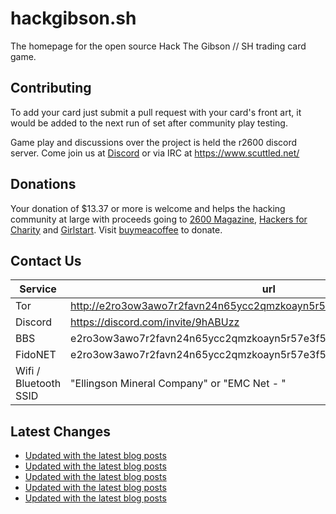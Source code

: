 # hackgibson.sh
The homepage for the open source Hack The Gibson // SH trading card game.


## Contributing

To add your card just submit a pull request with your card's front art, it would be added to the next run of set after community play testing.

Game play and discussions over the project is held the r2600 discord server. Come join us at [Discord](https://discord.com/invite/9hABUzz) or via IRC at https://www.scuttled.net/


## Donations

Your donation of $13.37 or more is welcome and helps the hacking community at large with proceeds going to [2600 Magazine](https://2600.com/), [Hackers for Charity](https://hackersforcharity.org) and [Girlstart](https://girlstart.org).  Visit [buymeacoffee](https://www.buymeacoffee.com/hackgibson.sh) to donate.


## Contact Us

Service | url
-|-
Tor | http://e2ro3ow3awo7r2favn24n65ycc2qmzkoayn5r57e3f56nvjwdcgg32ad.onion
Discord | https://discord.com/invite/9hABUzz
BBS | e2ro3ow3awo7r2favn24n65ycc2qmzkoayn5r57e3f56nvjwdcgg32ad.onion:23
FidoNET | e2ro3ow3awo7r2favn24n65ycc2qmzkoayn5r57e3f56nvjwdcgg32ad.onion:24554
Wifi / Bluetooth SSID | "Ellingson Mineral Company" or "EMC Net - <fidonet address>"

## Latest Changes
<!-- BLOG-POST-LIST:START -->
- [Updated with the latest blog posts](https://github.com/DFW2600/hackgibson.sh/commit/5a8c0af54b6f568b79dcc7f5dc3842ebb44e76f3)
- [Updated with the latest blog posts](https://github.com/DFW2600/hackgibson.sh/commit/ffecba24fb346884b5bbba2811083fe2bc5a69c9)
- [Updated with the latest blog posts](https://github.com/DFW2600/hackgibson.sh/commit/5446860c77db6c26f97afc312e1481014cb583c2)
- [Updated with the latest blog posts](https://github.com/DFW2600/hackgibson.sh/commit/5c71fa41d404b8b1c55e18c85e435d9b74b21ce0)
- [Updated with the latest blog posts](https://github.com/DFW2600/hackgibson.sh/commit/911fc6bb5cf7534e5ac6495b1676ac1b6eb5de27)
<!-- BLOG-POST-LIST:END -->
